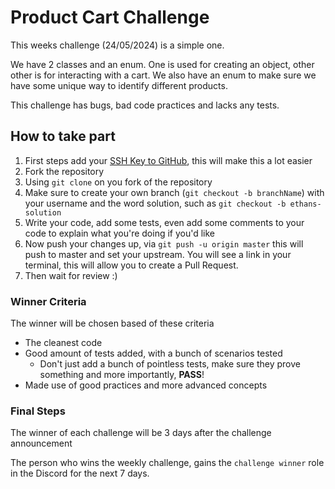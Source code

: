 # Product Cart Challenge

This weeks challenge (24/05/2024) is a simple one.

We have 2 classes and an enum. One is used for creating an object, other other is for interacting with a cart. 
We also have an enum to make sure we have some unique way to identify different products.

This challenge has bugs, bad code practices and lacks any tests.

## How to take part
1. First steps add your [SSH Key to GitHub](https://docs.github.com/en/authentication/connecting-to-github-with-ssh), this will make this a lot easier
2. Fork the repository
3. Using `git clone` on you fork of the repository
4. Make sure to create your own branch (`git checkout -b branchName`) with your username and the word solution, such as `git checkout -b ethans-solution`
5. Write your code, add some tests, even add some comments to your code to explain what you're doing if you'd like
6. Now push your changes up, via `git push -u origin master` this will push to master and set your upstream. You will see a link in your terminal, this will allow you to create a Pull Request.
7. Then wait for review :)


### Winner Criteria
The winner will be chosen based of these criteria

- The cleanest code
- Good amount of tests added, with a bunch of scenarios tested
  - Don't just add a bunch of pointless tests, make sure they prove something and more importantly, **PASS**!
- Made use of good practices and more advanced concepts

### Final Steps
The winner of each challenge will be 3 days after the challenge announcement

The person who wins the weekly challenge, gains the `challenge winner` role in the Discord for the next 7 days.